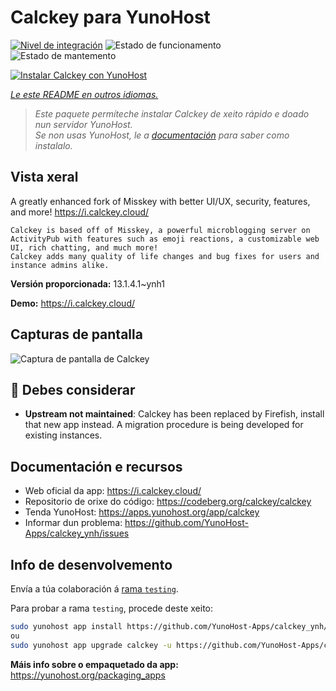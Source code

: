 <!--
NOTA: Este README foi creado automáticamente por <https://github.com/YunoHost/apps/tree/master/tools/readme_generator>
NON debe editarse manualmente.
-->

# Calckey para YunoHost

[![Nivel de integración](https://dash.yunohost.org/integration/calckey.svg)](https://dash.yunohost.org/appci/app/calckey) ![Estado de funcionamento](https://ci-apps.yunohost.org/ci/badges/calckey.status.svg) ![Estado de mantemento](https://ci-apps.yunohost.org/ci/badges/calckey.maintain.svg)

[![Instalar Calckey con YunoHost](https://install-app.yunohost.org/install-with-yunohost.svg)](https://install-app.yunohost.org/?app=calckey)

*[Le este README en outros idiomas.](./ALL_README.md)*

> *Este paquete permíteche instalar Calckey de xeito rápido e doado nun servidor YunoHost.*  
> *Se non usas YunoHost, le a [documentación](https://yunohost.org/install) para saber como instalalo.*

## Vista xeral


A greatly enhanced fork of Misskey with better UI/UX, security, features, and more! https://i.calckey.cloud/


    Calckey is based off of Misskey, a powerful microblogging server on ActivityPub with features such as emoji reactions, a customizable web UI, rich chatting, and much more!
    Calckey adds many quality of life changes and bug fixes for users and instance admins alike.
   


**Versión proporcionada:** 13.1.4.1~ynh1

**Demo:** <https://i.calckey.cloud/>

## Capturas de pantalla

![Captura de pantalla de Calckey](./doc/screenshots/screenshot-calckey.png)

## :red_circle: Debes considerar

- **Upstream not maintained**: Calckey has been replaced by Firefish, install that new app instead. A migration procedure is being developed for existing instances.

## Documentación e recursos

- Web oficial da app: <https://i.calckey.cloud/>
- Repositorio de orixe do código: <https://codeberg.org/calckey/calckey>
- Tenda YunoHost: <https://apps.yunohost.org/app/calckey>
- Informar dun problema: <https://github.com/YunoHost-Apps/calckey_ynh/issues>

## Info de desenvolvemento

Envía a túa colaboración á [rama `testing`](https://github.com/YunoHost-Apps/calckey_ynh/tree/testing).

Para probar a rama `testing`, procede deste xeito:

```bash
sudo yunohost app install https://github.com/YunoHost-Apps/calckey_ynh/tree/testing --debug
ou
sudo yunohost app upgrade calckey -u https://github.com/YunoHost-Apps/calckey_ynh/tree/testing --debug
```

**Máis info sobre o empaquetado da app:** <https://yunohost.org/packaging_apps>
